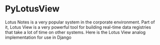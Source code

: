 # PyLotusView
Lotus Notes is a very popular system in the corporate environment. Part of it, Lotus View is a very powerful tool for building real-time data registries that take a lot of time on other systems.
Here is the Lotus View analog implementation for use in Django
